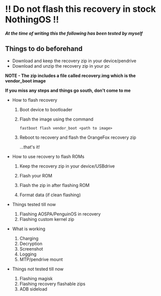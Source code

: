 # !! Do not flash this recovery in stock NothingOS !!


***At the time of writing this the following has been tested by myself***


 ## Things to do beforehand

  - Download and keep the recovery zip in your device/pendrive
  - Download and unzip the recovery zip in your pc

  **NOTE - The zip includes a file called recovery.img which is the vendor_boot image**

  **If you miss any steps and things go south, don't come to me**

 - How to flash recovery 
   1. Boot device to bootloader
  
   2. Flash the image using the command
  

       `fastboot flash vendor_boot <path to image>`
   3. Reboot to recovery and flash the OrangeFox recovery zip
   
        ...that's it!

 - How to use recovery to flash ROMs
   1. Keep the recovery zip in your device/USBdrive

  
   2. Flash your ROM
  

   3. Flash the zip in after flashing ROM

   4. Format data (if clean flashing)

 - Things tested till now
   1. Flashing AOSPA/PenguinOS in recovery
   2. Flashing custom kernel zip

 - What is working 
   1. Charging
   2. Decryption
   3. Screenshot
   4. Logging
   5. MTP/pendrive mount


 - Things not tested till now
   1. Flashing magisk
   2. Flashing recovery flashable zips
   3. ADB sideload
